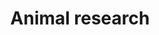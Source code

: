 ---
title: Animal research
longTitle: 'Animal research'
tags:
- gccommon
french:
- "[[Recherche sur les animaux]]"
scopeNote:
- "Research about animals and their biology habitat b"
usedFor:
- "[[Veterinary research]]"
- "[[Zoological research]]"
---